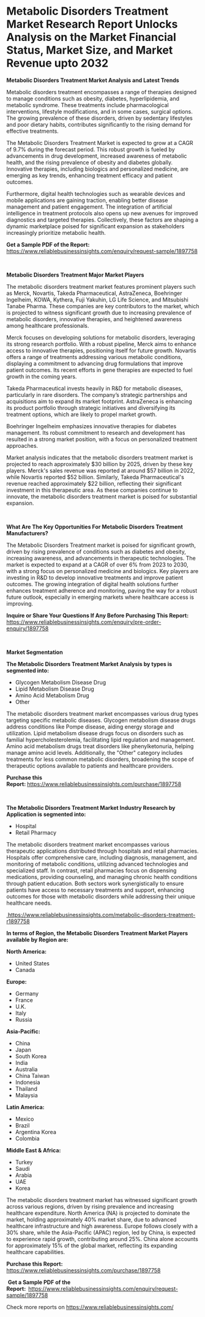 <p><h1>Metabolic Disorders Treatment Market Research Report Unlocks Analysis on the Market Financial Status, Market Size, and Market Revenue upto 2032</h1></p><p><strong>Metabolic Disorders Treatment Market Analysis and Latest Trends</strong></p>
<p><p>Metabolic disorders treatment encompasses a range of therapies designed to manage conditions such as obesity, diabetes, hyperlipidemia, and metabolic syndrome. These treatments include pharmacological interventions, lifestyle modifications, and in some cases, surgical options. The growing prevalence of these disorders, driven by sedentary lifestyles and poor dietary habits, contributes significantly to the rising demand for effective treatments.</p><p>The Metabolic Disorders Treatment Market is expected to grow at a CAGR of 9.7% during the forecast period. This robust growth is fueled by advancements in drug development, increased awareness of metabolic health, and the rising prevalence of obesity and diabetes globally. Innovative therapies, including biologics and personalized medicine, are emerging as key trends, enhancing treatment efficacy and patient outcomes.</p><p>Furthermore, digital health technologies such as wearable devices and mobile applications are gaining traction, enabling better disease management and patient engagement. The integration of artificial intelligence in treatment protocols also opens up new avenues for improved diagnostics and targeted therapies. Collectively, these factors are shaping a dynamic marketplace poised for significant expansion as stakeholders increasingly prioritize metabolic health.</p></p>
<p><strong>Get a Sample PDF of the Report:&nbsp;</strong> <a href="https://www.reliablebusinessinsights.com/enquiry/request-sample/1897758?utm_campaign=2318&utm_medium=2&utm_source=Github&utm_content=ia&utm_term=03032025&utm_id=metabolic-disorders-treatment">https://www.reliablebusinessinsights.com/enquiry/request-sample/1897758</a></p>
<p>&nbsp;</p>
<p><strong>Metabolic Disorders Treatment Major Market Players</strong></p>
<p><p>The metabolic disorders treatment market features prominent players such as Merck, Novartis, Takeda Pharmaceutical, AstraZeneca, Boehringer Ingelheim, KOWA, Kythera, Fuji Yakuhin, LG Life Science, and Mitsubishi Tanabe Pharma. These companies are key contributors to the market, which is projected to witness significant growth due to increasing prevalence of metabolic disorders, innovative therapies, and heightened awareness among healthcare professionals.</p><p>Merck focuses on developing solutions for metabolic disorders, leveraging its strong research portfolio. With a robust pipeline, Merck aims to enhance access to innovative therapies, positioning itself for future growth. Novartis offers a range of treatments addressing various metabolic conditions, displaying a commitment to advancing drug formulations that improve patient outcomes. Its recent efforts in gene therapies are expected to fuel growth in the coming years.</p><p>Takeda Pharmaceutical invests heavily in R&D for metabolic diseases, particularly in rare disorders. The company’s strategic partnerships and acquisitions aim to expand its market footprint. AstraZeneca is enhancing its product portfolio through strategic initiatives and diversifying its treatment options, which are likely to propel market growth.</p><p>Boehringer Ingelheim emphasizes innovative therapies for diabetes management. Its robust commitment to research and development has resulted in a strong market position, with a focus on personalized treatment approaches.</p><p>Market analysis indicates that the metabolic disorders treatment market is projected to reach approximately $30 billion by 2025, driven by these key players. Merck's sales revenue was reported at around $57 billion in 2022, while Novartis reported $52 billion. Similarly, Takeda Pharmaceutical's revenue reached approximately $22 billion, reflecting their significant investment in this therapeutic area. As these companies continue to innovate, the metabolic disorders treatment market is poised for substantial expansion.</p></p>
<p>&nbsp;</p>
<p><strong>What Are The Key Opportunities For Metabolic Disorders Treatment Manufacturers?</strong></p>
<p><p>The Metabolic Disorders Treatment market is poised for significant growth, driven by rising prevalence of conditions such as diabetes and obesity, increasing awareness, and advancements in therapeutic technologies. The market is expected to expand at a CAGR of over 6% from 2023 to 2030, with a strong focus on personalized medicine and biologics. Key players are investing in R&D to develop innovative treatments and improve patient outcomes. The growing integration of digital health solutions further enhances treatment adherence and monitoring, paving the way for a robust future outlook, especially in emerging markets where healthcare access is improving.</p></p>
<p><strong>Inquire or Share Your Questions If Any Before Purchasing This Report:</strong> <a href="https://www.reliablebusinessinsights.com/enquiry/pre-order-enquiry/1897758?utm_campaign=2318&utm_medium=2&utm_source=Github&utm_content=ia&utm_term=03032025&utm_id=metabolic-disorders-treatment">https://www.reliablebusinessinsights.com/enquiry/pre-order-enquiry/1897758</a></p>
<p>&nbsp;</p>
<p><strong>Market Segmentation</strong></p>
<p><strong>The Metabolic Disorders Treatment Market Analysis by types is segmented into:</strong></p>
<p><ul><li>Glycogen Metabolism Disease Drug</li><li>Lipid Metabolism Disease Drug</li><li>Amino Acid Metabolism Drug</li><li>Other</li></ul></p>
<p><p>The metabolic disorders treatment market encompasses various drug types targeting specific metabolic diseases. Glycogen metabolism disease drugs address conditions like Pompe disease, aiding energy storage and utilization. Lipid metabolism disease drugs focus on disorders such as familial hypercholesterolemia, facilitating lipid regulation and management. Amino acid metabolism drugs treat disorders like phenylketonuria, helping manage amino acid levels. Additionally, the "Other" category includes treatments for less common metabolic disorders, broadening the scope of therapeutic options available to patients and healthcare providers.</p></p>
<p><strong>Purchase this Report:&nbsp;</strong><a href="https://www.reliablebusinessinsights.com/purchase/1897758?utm_campaign=2318&utm_medium=2&utm_source=Github&utm_content=ia&utm_term=03032025&utm_id=metabolic-disorders-treatment">https://www.reliablebusinessinsights.com/purchase/1897758</a></p>
<p>&nbsp;</p>
<p><strong>The Metabolic Disorders Treatment Market Industry Research by Application is segmented into:</strong></p>
<p><ul><li>Hospital</li><li>Retail Pharmacy</li></ul></p>
<p><p>The metabolic disorders treatment market encompasses various therapeutic applications distributed through hospitals and retail pharmacies. Hospitals offer comprehensive care, including diagnosis, management, and monitoring of metabolic conditions, utilizing advanced technologies and specialized staff. In contrast, retail pharmacies focus on dispensing medications, providing counseling, and managing chronic health conditions through patient education. Both sectors work synergistically to ensure patients have access to necessary treatments and support, enhancing outcomes for those with metabolic disorders while addressing their unique healthcare needs.</p></p>
<p><a href="https://www.reliablebusinessinsights.com/metabolic-disorders-treatment-r1897758?utm_campaign=2318&utm_medium=2&utm_source=Github&utm_content=ia&utm_term=03032025&utm_id=metabolic-disorders-treatment">&nbsp;https://www.reliablebusinessinsights.com/metabolic-disorders-treatment-r1897758</a></p>
<p><strong>In terms of Region, the Metabolic Disorders Treatment Market Players available by Region are:</strong></p>
<p>
    <p> <strong> North America: </strong>
        <ul>
            <li>United States</li>
            <li>Canada</li>
        </ul>
        </p> 
    <p> <strong> Europe: </strong>
        <ul>
            <li>Germany</li>
            <li>France</li>
            <li>U.K.</li>
            <li>Italy</li>
            <li>Russia</li>
        </ul>
        </p> 
    <p> <strong> Asia-Pacific: </strong>
        <ul>
            <li>China</li>
            <li>Japan</li>
            <li>South Korea</li>
            <li>India</li>
            <li>Australia</li>
            <li>China Taiwan</li>
            <li>Indonesia</li>
            <li>Thailand</li>
            <li>Malaysia</li>
        </ul>
        </p> 
    <p> <strong> Latin America: </strong>
        <ul>
            <li>Mexico</li>
            <li>Brazil</li>
            <li>Argentina Korea</li>
            <li>Colombia</li>
        </ul>
        </p> 
    <p> <strong> Middle East & Africa: </strong>
        <ul>
            <li>Turkey</li>
            <li>Saudi</li>
            <li>Arabia</li>
            <li>UAE</li>
            <li>Korea</li>
        </ul>
    </p>
    </p>
<p><p>The metabolic disorders treatment market has witnessed significant growth across various regions, driven by rising prevalence and increasing healthcare expenditure. North America (NA) is projected to dominate the market, holding approximately 40% market share, due to advanced healthcare infrastructure and high awareness. Europe follows closely with a 30% share, while the Asia-Pacific (APAC) region, led by China, is expected to experience rapid growth, contributing around 25%. China alone accounts for approximately 15% of the global market, reflecting its expanding healthcare capabilities.</p></p>
<p><strong>Purchase this Report: </strong><a href="https://www.reliablebusinessinsights.com/purchase/1897758?utm_campaign=2318&utm_medium=2&utm_source=Github&utm_content=ia&utm_term=03032025&utm_id=metabolic-disorders-treatment">https://www.reliablebusinessinsights.com/purchase/1897758</a></p>
<p>&nbsp;<strong>Get a Sample PDF of the Report:&nbsp;&nbsp;</strong><a href="https://www.reliablebusinessinsights.com/enquiry/request-sample/1897758?utm_campaign=2318&utm_medium=2&utm_source=Github&utm_content=ia&utm_term=03032025&utm_id=metabolic-disorders-treatment">https://www.reliablebusinessinsights.com/enquiry/request-sample/1897758</a></p>
<p><strong></strong></p>
<p>Check more reports on <a href="https://www.reliablebusinessinsights.com/?utm_campaign=2318&utm_medium=2&utm_source=Github&utm_content=ia&utm_term=03032025&utm_id=metabolic-disorders-treatment">https://www.reliablebusinessinsights.com/</a></p>